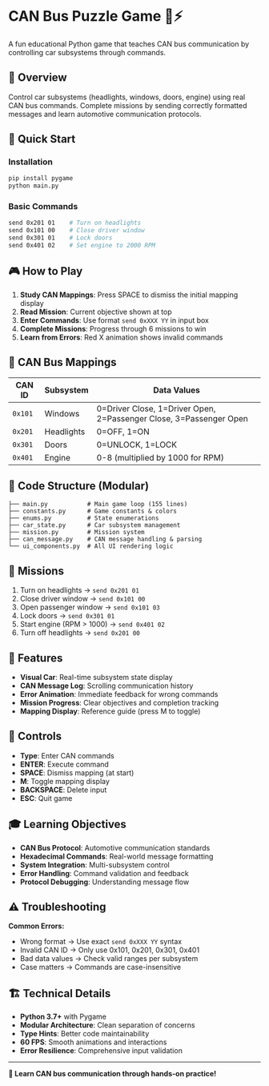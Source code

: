 # CAN Bus Puzzle Game 🚗⚡

A fun educational Python game that teaches CAN bus communication by controlling car subsystems through commands.

## 🎯 Overview

Control car subsystems (headlights, windows, doors, engine) using real CAN bus commands. Complete missions by sending correctly formatted messages and learn automotive communication protocols.

## 🚀 Quick Start

### Installation
```bash
pip install pygame
python main.py
```

### Basic Commands
```bash
send 0x201 01    # Turn on headlights
send 0x101 00    # Close driver window
send 0x301 01    # Lock doors
send 0x401 02    # Set engine to 2000 RPM
```

## 🎮 How to Play

1. **Study CAN Mappings**: Press SPACE to dismiss the initial mapping display
2. **Read Mission**: Current objective shown at top
3. **Enter Commands**: Use format `send 0xXXX YY` in input box
4. **Complete Missions**: Progress through 6 missions to win
5. **Learn from Errors**: Red X animation shows invalid commands

## 🔧 CAN Bus Mappings

| CAN ID | Subsystem | Data Values |
|--------|-----------|-------------|
| `0x101` | Windows | 0=Driver Close, 1=Driver Open, 2=Passenger Close, 3=Passenger Open |
| `0x201` | Headlights | 0=OFF, 1=ON |
| `0x301` | Doors | 0=UNLOCK, 1=LOCK |
| `0x401` | Engine | 0-8 (multiplied by 1000 for RPM) |

## 📁 Code Structure (Modular)

```
├── main.py           # Main game loop (155 lines)
├── constants.py      # Game constants & colors
├── enums.py          # State enumerations
├── car_state.py      # Car subsystem management
├── mission.py        # Mission system
├── can_message.py    # CAN message handling & parsing
└── ui_components.py  # All UI rendering logic
```

## 🎯 Missions

1. Turn on headlights → `send 0x201 01`
2. Close driver window → `send 0x101 00`
3. Open passenger window → `send 0x101 03`
4. Lock doors → `send 0x301 01`
5. Start engine (RPM > 1000) → `send 0x401 02`
6. Turn off headlights → `send 0x201 00`

## 🎨 Features

- **Visual Car**: Real-time subsystem state display
- **CAN Message Log**: Scrolling communication history
- **Error Animation**: Immediate feedback for wrong commands
- **Mission Progress**: Clear objectives and completion tracking
- **Mapping Display**: Reference guide (press M to toggle)

## 🔧 Controls

- **Type**: Enter CAN commands
- **ENTER**: Execute command
- **SPACE**: Dismiss mapping (at start)
- **M**: Toggle mapping display
- **BACKSPACE**: Delete input
- **ESC**: Quit game

## 🎓 Learning Objectives

- **CAN Bus Protocol**: Automotive communication standards
- **Hexadecimal Commands**: Real-world message formatting
- **System Integration**: Multi-subsystem control
- **Error Handling**: Command validation and feedback
- **Protocol Debugging**: Understanding message flow

## ⚠️ Troubleshooting

**Common Errors:**
- Wrong format → Use exact `send 0xXXX YY` syntax
- Invalid CAN ID → Only use 0x101, 0x201, 0x301, 0x401
- Bad data values → Check valid ranges per subsystem
- Case matters → Commands are case-insensitive

## 🏗️ Technical Details

- **Python 3.7+** with Pygame
- **Modular Architecture**: Clean separation of concerns
- **Type Hints**: Better code maintainability
- **60 FPS**: Smooth animations and interactions
- **Error Resilience**: Comprehensive input validation

---

**🎯 Learn CAN bus communication through hands-on practice!**